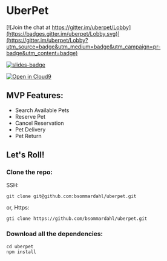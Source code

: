 # UberPet

[![Join the chat at https://gitter.im/uberpet/Lobby](https://badges.gitter.im/uberpet/Lobby.svg)](https://gitter.im/uberpet/Lobby?utm_source=badge&utm_medium=badge&utm_campaign=pr-badge&utm_content=badge)

[![slides-badge](https://cdn.rawgit.com/kentcdodds/custom-badges/VERSION/badges/slides.svg)](https://slides.com/byronsommardahl/extreme-tdd)

[![Open in Cloud9](https://img.shields.io/badge/Open%20in-Cloud9-blue.svg?style=flat-square)](https://ide.c9.io/bsommardahl/uberpet)

## MVP Features:

- Search Available Pets
- Reserve Pet
- Cancel Reservation
- Pet Delivery
- Pet Return

## Let's Roll!

### Clone the repo:
SSH:
```
git clone git@github.com:bsommardahl/uberpet.git
```
or, Https:
```
gti clone https://github.com/bsommardahl/uberpet.git
```

### Download all the dependencies:
```
cd uberpet
npm install
```
